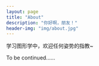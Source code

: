 ```yaml
---
layout: page
title: "About"
description: "你好啊，朋友！"
header-img: "img/about.jpg"
---
```


学习图形学中，欢迎任何姿势的指教~

To be continued......
